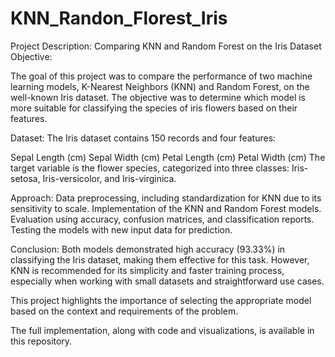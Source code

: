 # KNN_Randon_Florest_Iris

Project Description: Comparing KNN and Random Forest on the Iris Dataset
Objective:

The goal of this project was to compare the performance of two machine learning models, K-Nearest Neighbors (KNN) and Random Forest, on the well-known Iris dataset. The objective was to determine which model is more suitable for classifying the species of iris flowers based on their features.

Dataset:
The Iris dataset contains 150 records and four features:

Sepal Length (cm)
Sepal Width (cm)
Petal Length (cm)
Petal Width (cm)
The target variable is the flower species, categorized into three classes: Iris-setosa, Iris-versicolor, and Iris-virginica.

Approach:
Data preprocessing, including standardization for KNN due to its sensitivity to scale.
Implementation of the KNN and Random Forest models.
Evaluation using accuracy, confusion matrices, and classification reports.
Testing the models with new input data for prediction.

Conclusion:
Both models demonstrated high accuracy (93.33%) in classifying the Iris dataset, making them effective for this task. However, KNN is recommended for its simplicity and faster training process, especially when working with small datasets and straightforward use cases.

This project highlights the importance of selecting the appropriate model based on the context and requirements of the problem.

The full implementation, along with code and visualizations, is available in this repository.
